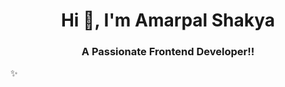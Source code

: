 <!-- ###  Hey 👋,  ✨I'm Amarpal Shakya ✨
 -->
 <h1 align="center">Hi 👋, I'm Amarpal Shakya</h1>
<h3 align="center">A Passionate Frontend Developer!!</h3>
<!-- **amarpal2001/amarpal2001** is a ✨ _special_ ✨ repository because its `README.md` (this file) appears on your GitHub profile. -->
✨
<!-- Here are some ideas to get you started:

- 🔭 I’m currently working on ...
- 🌱 I’m currently learning ...
- 👯 I’m looking to collaborate on ...
- 🤔 I’m looking for help with ...
- 💬 Ask me about ...
- 📫 How to reach me: ...
- 😄 Pronouns: ...
- ⚡ Fun fact: ...
--> -->
